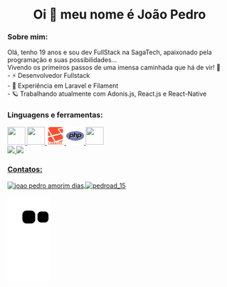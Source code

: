 <h1 align="center">Oi 👋 meu nome é João Pedro</h1>
<div>
  <h3 align="left">Sobre mim:</h3>
  Olá, tenho 19 anos e sou dev FullStack na SagaTech, apaixonado pela programação e suas possibilidades...
  <br>
  Vivendo os primeiros passos de uma imensa caminhada que há de vir! 🚀
  </div>
  - ⚡ Desenvolvedor Fullstack
  <br>
  - 🔭 Experiência em Laravel e Filament
  <br>
  - 🪐 Trabalhando atualmente com Adonis.js, React.js e React-Native

<h3 align="left">Linguagens e ferramentas:</h3>
<div align="left">
  <a href="https://adonisjs.com/" target="_blank" rel="noreferrer">
    <img src="https://cdn.jsdelivr.net/gh/devicons/devicon/icons/adonisjs/adonisjs-original.svg" width="40" height="40"/>
  </a>
  <a href="https://pt-br.reactjs.org/" target="_blank" rel="noreferrer">
    <img src="https://cdn.jsdelivr.net/gh/devicons/devicon/icons/react/react-original.svg" width="40" height="40"/>
  </a>
  <a href="https://laravel.com/" target="_blank" rel="noreferrer"> 
    <img src="https://raw.githubusercontent.com/devicons/devicon/master/icons/laravel/laravel-plain-wordmark.svg" alt="laravel" width="40" height="40" />
  </a>
  <a href="https://www.php.net" target="_blank" rel="noreferrer">
    <img src="https://raw.githubusercontent.com/devicons/devicon/master/icons/php/php-original.svg" alt="php" width="40" height="40" />
  </a>
  <a href="https://developer.mozilla.org/pt-BR/docs/Web/JavaScript" target="_blank" rel="noreferrer">
    <img src="https://cdn.jsdelivr.net/gh/devicons/devicon/icons/javascript/javascript-original.svg" width="40" height="40" />
  </a>
</div>

<div>
  <a href="https://github.com/joa0-pedro">
  <img height="180em" src="https://git-stats-igtv-joa0-pedro.vercel.app/api?username=joa0-pedro&show_icons=true&theme=tokyonight&include_all_commits=true&count_private=true"/>
  <img height="180em" src="https://git-stats-igtv-joa0-pedro.vercel.app/api/top-langs/?username=joa0-pedro&layout=compact&langs_count=7&theme=tokyonight"/>
</div>

<div>
  <h3 align="left">Contatos:</h3>
  <p align="left">
  <a href="https://www.linkedin.com/in/jo%C3%A3o-pedro-amorim-dias-247552249/" target="blank">
    <img align="center" src="https://raw.githubusercontent.com/rahuldkjain/github-profile-readme-generator/master/src/images/icons/Social/linked-in-alt.svg" alt="joao pedro amorim dias" height="30" width="40" />
  </a>
  <a href="https://instagram.com/pedroad_15" target="blank">
    <img align="center" src="https://raw.githubusercontent.com/rahuldkjain/github-profile-readme-generator/master/src/images/icons/Social/instagram.svg" alt="pedroad_15" height="30" width="40" />
  </a>
  </p>
</div>


![Snake animation](https://github.com/joa0-pedro/joa0-pedro/blob/output/github-contribution-grid-snake.svg)
